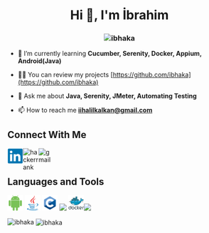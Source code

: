 <h1 align="center">Hi 👋, I'm İbrahim</h1>
            <h3 align="center"><img align="center" src="https://komarev.com/ghpvc/?username=ibhaka&color=green" alt="ibhaka" /> </h3>


- 🌱 I’m currently learning **Cucumber, Serenity, Docker, Appium, Android(Java)**

- 👨‍💻 You can review my projects [https://github.com/ibhaka](https://github.com/ibhaka)

- 💬 Ask me about **Java, Serenity, JMeter, Automating Testing**

- 📫 How to reach me **iihalilkalkan@gmail.com**



## Connect With Me

[<img align="left" alt="linkedIn" width="35px" src ="https://raw.githubusercontent.com/devicons/devicon/master/icons/linkedin/linkedin-original.svg"/>](https://www.linkedin.com/in/ibhaka)

[<img align="left" alt="hackerrank" width="35px" src ="https://img.icons8.com/external-tal-revivo-color-tal-revivo/35px/000000/external-hackerrank-is-a-technology-company-that-focuses-on-competitive-programming-logo-color-tal-revivo.png"/>](https://www.hackerrank.com/ibhaka?hr_r=1)


[<img align="left" alt="gmail" width="35px" src ="https://img.icons8.com/color/35px/000000/gmail-new.png"/>](https://mail.google.com/mail/u/0/?pli=1#inbox?compose=GTvVlcSHxjNTrjNtDmsfjfvcSGrtTthsSXJSBVXqfRLmNNxMNnQjxlMzfVCkTQchnZdpcwDDNWzlc)



<br />

<br />


</p>

## Languages and Tools

<img src = "https://raw.githubusercontent.com/github/explore/80688e429a7d4ef2fca1e82350fe8e3517d3494d/topics/android/android.png" witdh = "35" height = "35"> <img src = "https://raw.githubusercontent.com/devicons/devicon/master/icons/java/java-original.svg" witdh = "35" height = "35"> <img src = "https://raw.githubusercontent.com/github/explore/f3e22f0dca2be955676bc70d6214b95b13354ee8/topics/c/c.png" witdh = "35" height = "35"> <img src = "https://camo.githubusercontent.com/fbfcb9e3dc648adc93bef37c718db16c52f617ad055a26de6dc3c21865c3321d/68747470733a2f2f7777772e766563746f726c6f676f2e7a6f6e652f6c6f676f732f6769742d73636d2f6769742d73636d2d69636f6e2e737667" witdh = "35" height = "35"> <img src = 
"https://raw.githubusercontent.com/devicons/devicon/master/icons/docker/docker-original-wordmark.svg" witdh = "35" height = "35"><img src = "https://camo.githubusercontent.com/b3a1cdd20d0f308634ddd4598cdaa729c2d77047f51e66fa7206b9b4bac94c23/68747470733a2f2f63646e2e776f726c64766563746f726c6f676f2e636f6d2f6c6f676f732f61726475696e6f2d312e737667" witdh = "35" height = "35">


<p><img align="left" src="https://github-readme-stats.vercel.app/api/top-langs?username=ibhaka&show_icons=true&locale=en&layout=compact" alt="ibhaka" /></p>

<p>&nbsp;<img align="center" src="https://github-readme-stats.vercel.app/api?username=ibhaka&show_icons=true&locale=en" alt="ibhaka" /></p>
